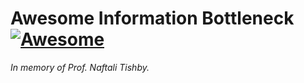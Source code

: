 # Awesome Information Bottleneck [![Awesome](https://awesome.re/badge-flat2.svg)](https://awesome.re)
*In memory of Prof. Naftali Tishby.*
